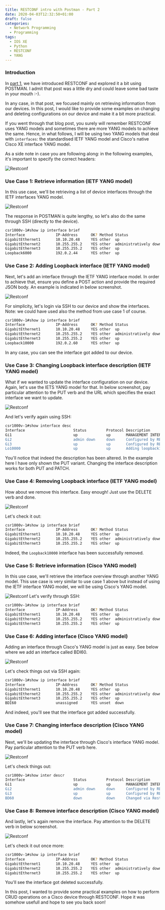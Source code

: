```yaml
---
title: RESTCONF intro with Postman - Part 2
date: 2020-04-03T12:32:50+01:00
draft: false
categories:
  - Network Programming
  - Programming
tags:
  - IOS XE
  - Python
  - RESTCONF
  - YANG
---
```

### Introduction
In [part 1](https://blog.wimwauters.com/networkprogrammability/2020-04-02_restconf_introduction_part1/), we have introduced RESTCONF and explored it a bit using POSTMAN. I admit that post was a little dry and could leave some bad taste in your mouth :-). 

In any case, in that post, we focused mainly on retrieving information from our devices. In this post, I would like to provide some examples on changing and deleting configurations on our device and make it a bit more practical. 

If you went through that blog post, you surely will remember RESTCONF uses YANG models and sometimes there are more YANG models to achieve the same. Hence, in what follows, I will be using two YANG models that deal with `interfaces`: the standardised IETF YANG model and Cisco's native Cisco XE interface YANG model.

As a side note in case you are following along: in the following examples, it's important to specify the correct headers:

![Restconf](/images/2020-04-03-9.png)

### Use Case 1: Retrieve information (IETF YANG model)
In this use case, we'll be retrieving a list of device interfaces through the IETF interfaces YANG model.

![Restconf](/images/2020-04-03-1.png)

The response in POSTMAN is quite lengthy, so let's also do the same through SSH (directly to the device).
```bash
csr1000v-1#show ip interface brief
Interface              IP-Address      OK? Method Status                Protocol
GigabitEthernet1       10.10.20.48     YES other  up                    up
GigabitEthernet2       10.255.255.2    YES other  administratively down down
GigabitEthernet3       10.255.255.2    YES other  up                    up
Loopback6000           192.0.2.44      YES other  up                    up
```

### Use Case 2: Adding Loopback interface (IETF YANG model)
Next, let's add an interface through the IETF YANG interface model. In order to achieve that, ensure you define a POST action and provide the required JSON body. An example is indicated in below screenshot.

![Restconf](/images/2020-04-03-2.png)

For simplicity, let's login via SSH to our device and show the interfaces. Note: we could have used also the method from use case 1 of course.
```bash
csr1000v-1#show ip interface brief
Interface              IP-Address      OK? Method Status                Protocol
GigabitEthernet1       10.10.20.48     YES other  up                    up
GigabitEthernet2       10.255.255.2    YES other  administratively down down
GigabitEthernet3       10.255.255.2    YES other  up                    up
Loopback10000          192.0.2.60      YES other  up                    up
```
In any case, you can see the interface got added to our device.

### Use Case 3: Changing Loopback interface description (IETF YANG model)
What if we wanted to update the interface configuration on our device. Again, let's use the IETS YANG model for that. In below screenshot, pay particular attention to the PUT verb and the URL which specifies the exact interface we want to update.

![Restconf](/images/2020-04-03-3.png)

And let's verify again using SSH:
```bash
csr1000v-1#show interface desc
Interface                      Status         Protocol Description
Gi1                            up             up       MANAGEMENT INTERFACE - DON'T TOUCH ME
Gi2                            admin down     down     Configured by RESTCONF
Gi3                            up             up       Configured by RESTCONF
Lo10000                        up             up       Adding loopback10000 - changed description a bit
```
You'll notice that indeed the description has been altered. In the example here I have only shown the PUT variant. Changing the interface description works for both PUT and PATCH. 

### Use Case 4: Removing Loopback interface (IETF YANG model)
How about we remove this interface. Easy enough! Just use the DELETE verb and done.

![Restconf](/images/2020-04-03-4.png)

Let's check it out:
```bash
csr1000v-1#show ip interface brief
Interface              IP-Address      OK? Method Status                Protocol
GigabitEthernet1       10.10.20.48     YES other  up                    up
GigabitEthernet2       10.255.255.2    YES other  administratively down down
GigabitEthernet3       10.255.255.2    YES other  up                    up
```
Indeed, the `Loopback10000` interface has been successfully removed.

### Use Case 5: Retrieve information (Cisco YANG model)
In this use case, we'll retrieve the interface overview through another YANG model. This use case is very similar to use case 1 above but instead of using the IETF interface YANG model, we will be using Cisco's YANG model.

![Restconf](/images/2020-04-03-5.png)
Let's verify through SSH:
```bash
csr1000v-1#show ip interface brief
Interface              IP-Address      OK? Method Status                Protocol
GigabitEthernet1       10.10.20.48     YES other  up                    up
GigabitEthernet2       10.255.255.2    YES other  administratively down down
GigabitEthernet3       10.255.255.2    YES other  up                    up
```

### Use Case 6: Adding interface (Cisco YANG model)
Adding an interface through Cisco's YANG model is just as easy. See below where we add an interface called BDI60.

![Restconf](/images/2020-04-03-6.png)

Let's check things out via SSH again:

```bash
csr1000v-1#show ip interface brief
Interface              IP-Address      OK? Method Status                Protocol
GigabitEthernet1       10.10.20.48     YES other  up                    up
GigabitEthernet2       10.255.255.2    YES other  administratively down down
GigabitEthernet3       10.255.255.2    YES other  up                    up
BDI60                  unassigned      YES unset  down                  down
```
And indeed, you'll see that the interface got added successfully.

### Use Case 7: Changing interface description (Cisco YANG model)
Next, we'll be updating the interface through Cisco's interface YANG model. Pay particular attention to the PUT verb here.

![Restconf](/images/2020-04-03-7.png)

Let's check things out:
```bash
csr1000v-1#show inter descr
Interface                      Status         Protocol Description
Gi1                            up             up       MANAGEMENT INTERFACE - DON'T TOUCH ME
Gi2                            admin down     down     Configured by RESTCONF
Gi3                            up             up       Configured by RESTCONF
BD60                           down           down     Changed via RestCONF
```

### Use Case 8: Remove interface description (Cisco YANG model)
And lastly, let's again remove the interface. Pay attention to the DELETE verb in below screenshot.

![Restconf](/images/2020-04-03-8.png)

Let's check it out once more:
```bash
csr1000v-1#show ip interface brief
Interface              IP-Address      OK? Method Status                Protocol
GigabitEthernet1       10.10.20.48     YES other  up                    up
GigabitEthernet2       10.255.255.2    YES other  administratively down down
GigabitEthernet3       10.255.255.2    YES other  up                    up
```
You'll see the interface got deleted successfully.

In this post, I wanted to provide some practical examples on how to perform CRUD operations on a Cisco device through RESTCONF. Hope it was somehow usefull and hope to see you back soon!
